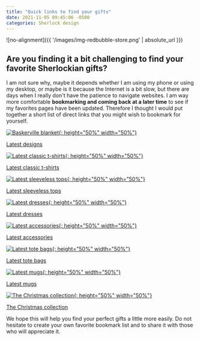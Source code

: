 ```yaml
---
title: "Quick links to find your gifts"
date: 2021-11-05 09:45:06 -0500
categories: Sherlock design
---
```


![no-alignment]({{ '/images/img-redbubble-store.png' | absolute_url }})


## Are you finding it a bit challenging to find your favorite Sherlockian gifts? 

I am not sure why, maybe it depends whether I am using my phone or using my desktop, or maybe is it because the Internet is a bit slow, but there are days when I really don't have the patience to navigate websites. I am way more comfortable **bookmarking and coming back at a later time** to see if my favorites pages have been updated. Therefore I thought I would put together a short list of direct links that you might wish to bookmark for yourself.


[![Baskerville blanket](/images/img-latest-designs-bed.jpg){: height="50%" width="50%"}](https://www.redbubble.com/people/violetandoberon/shop?artistUserName=violetandoberon&iaCode=all-departments&sortOrder=recent)

[Latest designs](https://www.redbubble.com/people/violetandoberon/shop?artistUserName=violetandoberon&iaCode=all-departments&sortOrder=recent)


[![Latest classic t-shirts](/images/img-latest-classic-t.jpg){: height="50%" width="50%"}](https://www.redbubble.com/people/violetandoberon/shop?artistUserName=violetandoberon&iaCode=u-tees&sortOrder=recent&style=u-tee-regular-crew
)

[Latest classic t-shirts](https://www.redbubble.com/people/violetandoberon/shop?artistUserName=violetandoberon&iaCode=u-tees&sortOrder=recent&style=u-tee-regular-crew
)


[![Latest sleeveless tops](/images/img-latest-sleeveless-top.jpg){: height="50%" width="50%"}](https://www.redbubble.com/people/violetandoberon/shop?artistUserName=violetandoberon&iaCode=u-tees&sortOrder=recent&style=w-tank-panel-contrast)

[Latest sleeveless tops](https://www.redbubble.com/people/violetandoberon/shop?artistUserName=violetandoberon&iaCode=u-tees&sortOrder=recent&style=w-tank-panel-contrast)


[![Latest dresses](/images/img-latest-dresses.jpg){: height="50%" width="50%"}](https://www.redbubble.com/people/violetandoberon/shop?artistUserName=violetandoberon&iaCode=w-dresses)

[Latest dresses](https://www.redbubble.com/people/violetandoberon/shop?artistUserName=violetandoberon&iaCode=w-dresses)


[![Latest accessories](/images/img-latest-accessories.jpg){: height="50%" width="50%"}](https://www.redbubble.com/people/violetandoberon/shop?artistUserName=violetandoberon&iaCode=w-dresses)

[Latest accessories](https://www.redbubble.com/people/violetandoberon/shop?artistUserName=violetandoberon&iaCode=u-accessories&sortOrder=recent)


[![Latest tote bags](/images/img-latest-tote.jpg){: height="50%" width="50%"}](https://www.redbubble.com/people/violetandoberon/shop?artistUserName=violetandoberon&iaCode=all-totes&sortOrder=recent)

[Latest tote bags](https://www.redbubble.com/people/violetandoberon/shop?artistUserName=violetandoberon&iaCode=all-totes&sortOrder=recent)


[![Latest mugs](/images/img-latest-mug.jpg){: height="50%" width="50%"}](https://www.redbubble.com/people/violetandoberon/shop?artistUserName=violetandoberon&iaCode=u-mugs&sortOrder=recent&style=u-mug-regular)

[Latest mugs](https://www.redbubble.com/people/violetandoberon/shop?artistUserName=violetandoberon&iaCode=u-mugs&sortOrder=recent&style=u-mug-regular)


[![The Christmas collection](/images/img-christmas-collection.jpg){: height="50%" width="50%"}](https://www.redbubble.com/people/violetandoberon/shop?artistUserName=violetandoberon&collections=2470387&iaCode=all-departments&sortOrder=trending)

[The Christmas collection](https://www.redbubble.com/people/violetandoberon/shop?artistUserName=violetandoberon&collections=2470387&iaCode=all-departments&sortOrder=trending)


We hope this will help you find your perfect gifts a little more easily. Do not hesitate to create your own favorite bookmark list and to share it with those who will appreciate it. 






